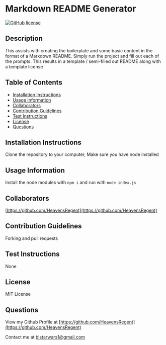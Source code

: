 # Markdown README Generator
[![GitHub license](https://img.shields.io/badge/license-MIT-green)](./LICENSE.txt)

## Description
This assists with creating the boilerplate and some basic content in the format of a Markdown README. Simply run the project and fill out each of the prompts. This results in a template / semi-filled out README along with a template license

## Table of Contents
* [Installation Instructions](<#installation-instructions>)
* [Usage Information](<#usage-information>)
* [Collaborators](<#collaborators>)
* [Contribution Guidelines](<#contribution-guidelines>)
* [Test Instructions](<#test-instructions>)
* [License](<#license>)
* [Questions](<#questions>)


## Installation Instructions
Clone the repository to your computer, Make sure you have node installed

## Usage Information
Install the node modules with `npm i` and run with `node index.js`

## Collaborators
[https://github.com/HeavensRegent](https://github.com/HeavensRegent)

## Contribution Guidelines
Forking and pull requests

## Test Instructions
None

## License
MIT License

## Questions
View my Github Profile at [https://github.com/HeavensRegent](https://github.com/HeavensRegent)

Contact me at blstarwars1@gmail.com
